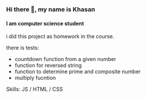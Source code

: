 ### Hi there 👋, my name is Khasan
#### I am computer science student
i did this project as homework in the course.

there is tests: 
- countdown function from a given number
- function for reversed string
- function to determine prime and composite number
- multiply fucntion

Skills:  JS / HTML / CSS
